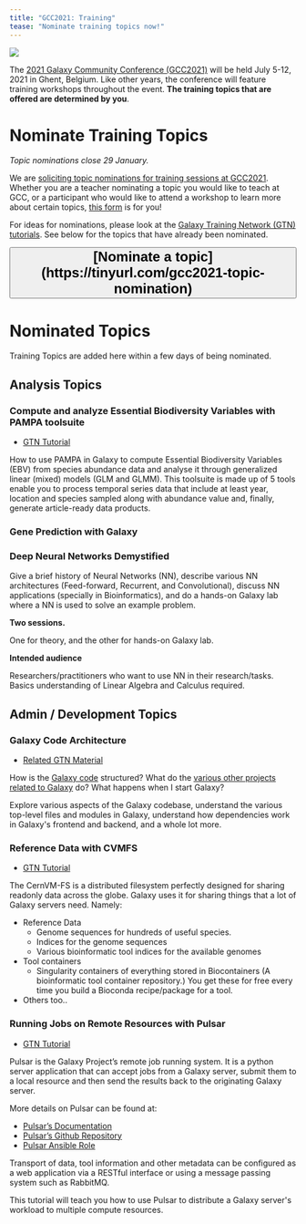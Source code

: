 ```yaml
---
title: "GCC2021: Training"
tease: "Nominate training topics now!"
---
```


[<img src="/src/events/gcc2021/gcc2021-logo-wide.png" class="float-right" style="max-width: 14rem;" />](https://www.vibconferences.be/events/gcc2021)

The [2021 Galaxy Community Conference (GCC2021)](https://www.vibconferences.be/events/gcc2021) will be held July 5-12, 2021 in Ghent, Belgium. Like other years, the conference will feature training workshops throughout the event. **The training topics that are offered are determined by you**. 

# Nominate Training Topics

*Topic nominations close 29 January.*

We are [soliciting topic nominations for training sessions at GCC2021](https://tinyurl.com/gcc2021-topic-nomination). Whether you are a teacher nominating a topic you would like to teach at GCC, or a participant who would like to attend a workshop to learn more about certain topics, [this form](https://tinyurl.com/gcc2021-topic-nomination) is for you! 

For ideas for nominations, please look at the [Galaxy Training Network (GTN) tutorials](https://training.galaxyproject.org/). See below for the topics that have already been nominated. 

<div class="text-center">
<button type="button" class="btn btn-secondary" style="font-size: x-large; font-weight: 600;">
[Nominate a topic](https://tinyurl.com/gcc2021-topic-nomination)
</button>
</div>

# Nominated Topics

Training Topics are added here within a few days of being nominated.

## Analysis Topics

### Compute and analyze Essential Biodiversity Variables with PAMPA toolsuite

* [GTN Tutorial](https://training.galaxyproject.org/training-material/topics/ecology/tutorials/PAMPA-toolsuite-tutorial/tutorial.html)

How to use PAMPA in Galaxy to compute Essential Biodiversity Variables (EBV) from species abundance data and analyse it through generalized linear (mixed) models (GLM and GLMM). This toolsuite is made up of 5 tools enable you to process temporal series data that include at least year, location and species sampled along with abundance value and, finally, generate article-ready data products.


### Gene Prediction with Galaxy							



### Deep Neural Networks Demystified

Give a brief history of Neural Networks (NN), describe various NN architectures (Feed-forward, Recurrent, and Convolutional), discuss NN applications (specially in Bioinformatics), and do a hands-on Galaxy lab where a NN is used to solve an example problem.

**Two sessions.**

One for theory, and the other for hands-on Galaxy lab.  	

**Intended audience**

Researchers/practitioners who want to use NN in their research/tasks. Basics understanding of Linear Algebra and Calculus required.


## Admin / Development Topics

### Galaxy Code Architecture

* [Related GTN Material](https://training.galaxyproject.org/training-material/topics/dev/tutorials/architecture/slides.html#1)

How is the [Galaxy code](https://github.com/galaxyproject/galaxy/) structured? What do the [various other projects related to Galaxy](https://github.com/galaxyproject/) do? What happens when I start Galaxy?

Explore various aspects of the Galaxy codebase, understand the various top-level files and modules in Galaxy, understand how dependencies work in Galaxy's frontend and backend, and a whole lot more.


### Reference Data with CVMFS

* [GTN Tutorial](https://training.galaxyproject.org/training-material/topics/admin/tutorials/cvmfs/tutorial.html)

The CernVM-FS is a distributed filesystem perfectly designed for sharing readonly data across the globe. Galaxy uses it for sharing things that a lot of Galaxy servers need. Namely:

* Reference Data
  * Genome sequences for hundreds of useful species.
  * Indices for the genome sequences
  * Various bioinformatic tool indices for the available genomes
* Tool containers
  * Singularity containers of everything stored in Biocontainers (A bioinformatic tool container repository.) You get these for free every time you build a Bioconda recipe/package for a tool.
* Others too..


### Running Jobs on Remote Resources with Pulsar

* [GTN Tutorial](https://training.galaxyproject.org/training-material/topics/admin/tutorials/pulsar/tutorial.html)

Pulsar is the Galaxy Project’s remote job running system. It is a python server application that can accept jobs from a Galaxy server, submit them to a local resource and then send the results back to the originating Galaxy server.

More details on Pulsar can be found at:

* [Pulsar’s Documentation](https://pulsar.readthedocs.io/en/latest/index.html)
* [Pulsar’s Github Repository](https://github.com/galaxyproject/pulsar)
* [Pulsar Ansible Role](https://github.com/galaxyproject/ansible-pulsar)

Transport of data, tool information and other metadata can be configured as a web application via a RESTful interface or using a message passing system such as RabbitMQ.

This tutorial will teach you how to use Pulsar to distribute a Galaxy server's workload to multiple compute resources.

